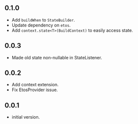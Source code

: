 ## 0.1.0

- Add `buildWhen` to `StateBuilder`.
- Update dependency on `etos`.
- Add `context.state<T>(BuildContext)` to easily access state.

## 0.0.3

- Made old state non-nullable in StateListener.

## 0.0.2

- Add context extension.
- Fix EtosProvider issue.

## 0.0.1

- initial version.
